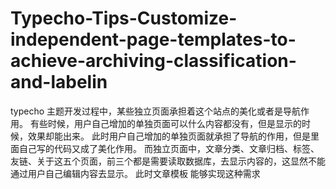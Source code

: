 # Typecho-Tips-Customize-independent-page-templates-to-achieve-archiving-classification-and-labelin
typecho 主题开发过程中，某些独立页面承担着这个站点的美化或者是导航作用。  有些时候，用户自己增加的单独页面可以什么内容都没有，但是显示的时候，效果却能出来。  此时用户自己增加的单独页面就承担了导航的作用，但是里面自己写的代码又成了美化作用。  而独立页面中，文章分类、文章归档、标签、友链、关于这五个页面，前三个都是需要读取数据库，去显示内容的，这显然不能通过用户自己编辑内容去显示。  此时文章模板 能够实现这种需求
